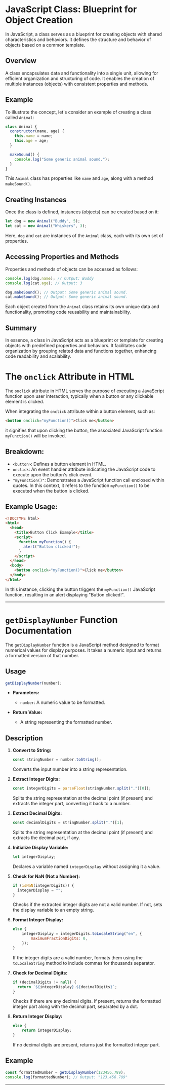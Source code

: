 # JavaScript Class: Blueprint for Object Creation

In JavaScript, a class serves as a blueprint for creating objects with shared characteristics and behaviors. It defines the structure and behavior of objects based on a common template.

## Overview

A class encapsulates data and functionality into a single unit, allowing for efficient organization and structuring of code. It enables the creation of multiple instances (objects) with consistent properties and methods.

## Example

To illustrate the concept, let's consider an example of creating a class called `Animal`:

```javascript
class Animal {
  constructor(name, age) {
    this.name = name;
    this.age = age;
  }

  makeSound() {
    console.log("Some generic animal sound.");
  }
}
```

This `Animal` class has properties like `name` and `age`, along with a method `makeSound()`.

## Creating Instances

Once the class is defined, instances (objects) can be created based on it:

```javascript
let dog = new Animal("Buddy", 5);
let cat = new Animal("Whiskers", 3);
```

Here, `dog` and `cat` are instances of the `Animal` class, each with its own set of properties.

## Accessing Properties and Methods

Properties and methods of objects can be accessed as follows:

```javascript
console.log(dog.name); // Output: Buddy
console.log(cat.age); // Output: 3

dog.makeSound(); // Output: Some generic animal sound.
cat.makeSound(); // Output: Some generic animal sound.
```

Each object created from the `Animal` class retains its own unique data and functionality, promoting code reusability and maintainability.

## Summary

In essence, a class in JavaScript acts as a blueprint or template for creating objects with predefined properties and behaviors. It facilitates code organization by grouping related data and functions together, enhancing code readability and scalability.

# The `onclick` Attribute in HTML

The `onclick` attribute in HTML serves the purpose of executing a JavaScript function upon user interaction, typically when a button or any clickable element is clicked.

When integrating the `onclick` attribute within a button element, such as:

```html
<button onclick="myFunction()">Click me</button>
```

it signifies that upon clicking the button, the associated JavaScript function `myFunction()` will be invoked.

## Breakdown:

- `<button>`: Defines a button element in HTML.
- `onclick`: An event handler attribute indicating the JavaScript code to execute upon the button's click event.
- `"myFunction()"`: Demonstrates a JavaScript function call enclosed within quotes. In this context, it refers to the function `myFunction()` to be executed when the button is clicked.

## Example Usage:

```html
<!DOCTYPE html>
<html>
  <head>
    <title>Button Click Example</title>
    <script>
      function myFunction() {
        alert("Button clicked!");
      }
    </script>
  </head>
  <body>
    <button onclick="myFunction()">Click me</button>
  </body>
</html>
```

In this instance, clicking the button triggers the `myFunction()` JavaScript function, resulting in an alert displaying "Button clicked!".

---

# `getDisplayNumber` Function Documentation

The `getDisplayNumber` function is a JavaScript method designed to format numerical values for display purposes. It takes a numeric input and returns a formatted version of that number.

## Usage

```javascript
getDisplayNumber(number);
```

- **Parameters:**

  - `number`: A numeric value to be formatted.

- **Return Value:**
  - A string representing the formatted number.

## Description

1. **Convert to String:**

   ```javascript
   const stringNumber = number.toString();
   ```

   Converts the input number into a string representation.

2. **Extract Integer Digits:**

   ```javascript
   const integerDigits = parseFloat(stringNumber.split(".")[0]);
   ```

   Splits the string representation at the decimal point (if present) and extracts the integer part, converting it back to a number.

3. **Extract Decimal Digits:**

   ```javascript
   const decimalDigits = stringNumber.split(".")[1];
   ```

   Splits the string representation at the decimal point (if present) and extracts the decimal part, if any.

4. **Initialize Display Variable:**

   ```javascript
   let integerDisplay;
   ```

   Declares a variable named `integerDisplay` without assigning it a value.

5. **Check for NaN (Not a Number):**

   ```javascript
   if (isNaN(integerDigits)) {
     integerDisplay = "";
   }
   ```

   Checks if the extracted integer digits are not a valid number. If not, sets the display variable to an empty string.

6. **Format Integer Display:**

   ```javascript
   else {
       integerDisplay = integerDigits.toLocaleString("en", {
           maximumFractionDigits: 0,
       });
   }
   ```

   If the integer digits are a valid number, formats them using the `toLocaleString` method to include commas for thousands separator.

7. **Check for Decimal Digits:**

   ```javascript
   if (decimalDigits != null) {
     return `${integerDisplay}.${decimalDigits}`;
   }
   ```

   Checks if there are any decimal digits. If present, returns the formatted integer part along with the decimal part, separated by a dot.

8. **Return Integer Display:**
   ```javascript
   else {
       return integerDisplay;
   }
   ```
   If no decimal digits are present, returns just the formatted integer part.

## Example

```javascript
const formattedNumber = getDisplayNumber(123456.789);
console.log(formattedNumber); // Output: "123,456.789"
```

---
